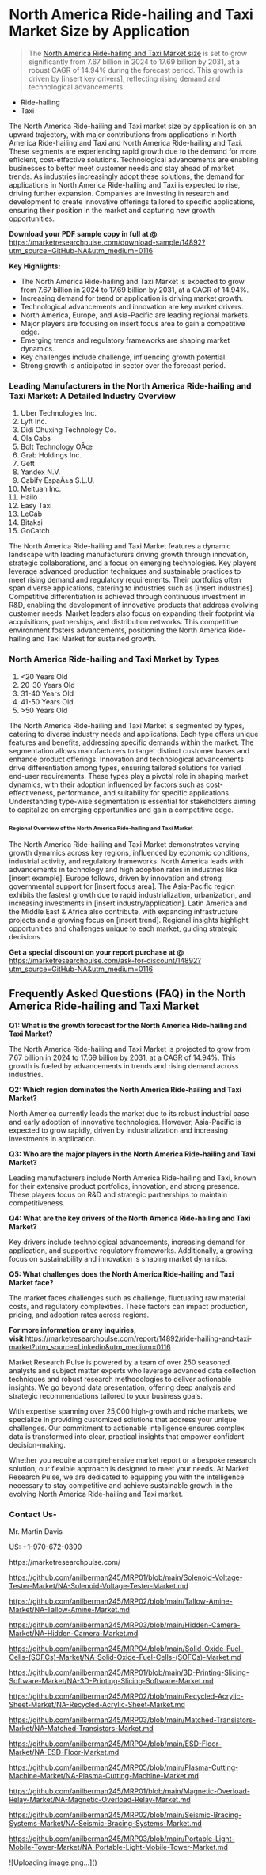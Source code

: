 <h1>North America Ride-hailing and Taxi Market&nbsp;Size by Application</h1><blockquote><p>The <a href="https://marketresearchpulse.com/download-sample/14892?utm_source=GitHub-NA&amp;utm_medium=0116">North America Ride-hailing and Taxi Market size</a> is set to grow significantly from 7.67 billion in 2024 to 17.69 billion by 2031, at a robust CAGR of 14.94% during the forecast period. This growth is driven by [insert key drivers], reflecting rising demand and technological advancements.</p></blockquote><ul><li>Ride-hailing<li> Taxi</li></ul><p>The North America Ride-hailing and Taxi market size by application is on an upward trajectory, with major contributions from applications in North America Ride-hailing and Taxi and North America Ride-hailing and Taxi. These segments are experiencing rapid growth due to the demand for more efficient, cost-effective solutions. Technological advancements are enabling businesses to better meet customer needs and stay ahead of market trends. As industries increasingly adopt these solutions, the demand for applications in North America Ride-hailing and Taxi is expected to rise, driving further expansion. Companies are investing in research and development to create innovative offerings tailored to specific applications, ensuring their position in the market and capturing new growth opportunities.</p><p><strong>Download your PDF sample copy in full at @ </strong><a href="https://marketresearchpulse.com/download-sample/14892?utm_source=GitHub-NA&amp;utm_medium=0116">https://marketresearchpulse.com/download-sample/14892?utm_source=GitHub-NA&amp;utm_medium=0116</a></p><p><strong>Key Highlights: </strong></p><ul><li>The North America Ride-hailing and Taxi Market is expected to grow from 7.67 billion in 2024 to 17.69 billion by 2031, at a CAGR of 14.94%.</li><li>Increasing demand for trend or application is driving market growth.</li><li>Technological advancements and innovation are key market drivers.</li><li>North America, Europe, and Asia-Pacific are leading regional markets.</li><li>Major players are focusing on insert focus area to gain a competitive edge.</li><li>Emerging trends and regulatory frameworks are shaping market dynamics.</li><li>Key challenges include challenge, influencing growth potential.</li><li>Strong growth is anticipated in sector over the forecast period.</li></ul><h3>Leading Manufacturers in the North America Ride-hailing and Taxi Market: A Detailed Industry Overview</h3><ol><li>Uber Technologies Inc.</li><li>Lyft Inc.</li><li>Didi Chuxing Technology Co.</li><li>Ola Cabs</li><li>Bolt Technology OÃœ</li><li>Grab Holdings Inc.</li><li>Gett</li><li>Yandex N.V.</li><li>Cabify EspaÃ±a S.L.U.</li><li>Meituan Inc.</li><li>Hailo</li><li>Easy Taxi</li><li>LeCab</li><li>Bitaksi</li><li>GoCatch</li></ol><div class="flex max-w-full flex-col flex-grow"><div class="min-h-8 text-message flex w-full flex-col items-end gap-2 whitespace-normal break-words [.text-message+&amp;]:mt-5" dir="auto" data-message-author-role="assistant" data-message-id="fd8432e4-4910-450d-b182-61b7bfb0a01f" data-message-model-slug="gpt-4o"><div class="flex w-full flex-col gap-1 empty:hidden first:pt-[3px]"><div class="markdown prose w-full break-words dark:prose-invert light"><p>The North America Ride-hailing and Taxi Market features a dynamic landscape with leading manufacturers driving growth through innovation, strategic collaborations, and a focus on emerging technologies. Key players leverage advanced production techniques and sustainable practices to meet rising demand and regulatory requirements. Their portfolios often span diverse applications, catering to industries such as [insert industries]. Competitive differentiation is achieved through continuous investment in R&amp;D, enabling the development of innovative products that address evolving customer needs. Market leaders also focus on expanding their footprint via acquisitions, partnerships, and distribution networks. This competitive environment fosters advancements, positioning the North America Ride-hailing and Taxi Market for sustained growth.</p></div></div></div></div><h3>North America Ride-hailing and Taxi Market by Types</h3><ol><li><20 Years Old<li> 20-30 Years Old<li> 31-40 Years Old<li> 41-50 Years Old<li> >50 Years Old</li></ol><div class="flex max-w-full flex-col flex-grow"><div class="min-h-8 text-message flex w-full flex-col items-end gap-2 whitespace-normal break-words [.text-message+&amp;]:mt-5" dir="auto" data-message-author-role="assistant" data-message-id="084470be-0bb7-4664-bddf-5156b4f41249" data-message-model-slug="gpt-4o-mini"><div class="flex w-full flex-col gap-1 empty:hidden first:pt-[3px]"><div class="markdown prose w-full break-words dark:prose-invert light"><p>The North America Ride-hailing and Taxi Market is segmented by types, catering to diverse industry needs and applications. Each type offers unique features and benefits, addressing specific demands within the market. The segmentation allows manufacturers to target distinct customer bases and enhance product offerings. Innovation and technological advancements drive differentiation among types, ensuring tailored solutions for varied end-user requirements. These types play a pivotal role in shaping market dynamics, with their adoption influenced by factors such as cost-effectiveness, performance, and suitability for specific applications. Understanding type-wise segmentation is essential for stakeholders aiming to capitalize on emerging opportunities and gain a competitive edge.</p></div></div></div></div><h3><span style="font-size: 11px;">Regional Overview of the North America Ride-hailing and Taxi Market</span></h3><div class="flex max-w-full flex-col flex-grow"><div class="min-h-8 text-message flex w-full flex-col items-end gap-2 whitespace-normal break-words [.text-message+&amp;]:mt-5" dir="auto" data-message-author-role="assistant" data-message-id="e9038762-ce64-4e30-91c9-9bd413514231" data-message-model-slug="gpt-4o-mini"><div class="flex w-full flex-col gap-1 empty:hidden first:pt-[3px]"><div class="markdown prose w-full break-words dark:prose-invert light"><p>The North America Ride-hailing and Taxi Market demonstrates varying growth dynamics across key regions, influenced by economic conditions, industrial activity, and regulatory frameworks. North America leads with advancements in technology and high adoption rates in industries like [insert example]. Europe follows, driven by innovation and strong governmental support for [insert focus area]. The Asia-Pacific region exhibits the fastest growth due to rapid industrialization, urbanization, and increasing investments in [insert industry/application]. Latin America and the Middle East &amp; Africa also contribute, with expanding infrastructure projects and a growing focus on [insert trend]. Regional insights highlight opportunities and challenges unique to each market, guiding strategic decisions.</p></div></div></div></div><p><strong>Get a special discount on your report purchase at @ </strong><a href="https://marketresearchpulse.com/ask-for-discount/14892?utm_source=GitHub-NA&amp;utm_medium=0116">https://marketresearchpulse.com/ask-for-discount/14892?utm_source=GitHub-NA&amp;utm_medium=0116</a></p><h2>Frequently Asked Questions (FAQ) in the North America Ride-hailing and Taxi Market</h2><p><strong>Q1: What is the growth forecast for the North America Ride-hailing and Taxi Market?</strong></p><p>The North America Ride-hailing and Taxi Market is projected to grow from 7.67 billion in 2024 to 17.69 billion by 2031, at a CAGR of 14.94%. This growth is fueled by advancements in trends and rising demand across industries.</p><p><strong>Q2: Which region dominates the North America Ride-hailing and Taxi Market?</strong></p><p>North America currently leads the market due to its robust industrial base and early adoption of innovative technologies. However, Asia-Pacific is expected to grow rapidly, driven by industrialization and increasing investments in application.</p><p><strong>Q3: Who are the major players in the North America Ride-hailing and Taxi Market?</strong></p><p>Leading manufacturers include North America Ride-hailing and Taxi, known for their extensive product portfolios, innovation, and strong presence. These players focus on R&amp;D and strategic partnerships to maintain competitiveness.</p><p><strong>Q4: What are the key drivers of the North America Ride-hailing and Taxi Market?</strong></p><p>Key drivers include technological advancements, increasing demand for application, and supportive regulatory frameworks. Additionally, a growing focus on sustainability and innovation is shaping market dynamics.</p><p><strong>Q5: What challenges does the North America Ride-hailing and Taxi Market face?</strong></p><p>The market faces challenges such as challenge, fluctuating raw material costs, and regulatory complexities. These factors can impact production, pricing, and adoption rates across regions.</p><p><strong>For more information or any inquiries, visit&nbsp;</strong><a href="https://marketresearchpulse.com/report/14892/ride-hailing-and-taxi-market?utm_source=Linkedin&utm_medium=0116">https://marketresearchpulse.com/report/14892/ride-hailing-and-taxi-market?utm_source=Linkedin&utm_medium=0116</a></p><p>Market Research Pulse is powered by a team of over 250 seasoned analysts and subject matter experts who leverage advanced data collection techniques and robust research methodologies to deliver actionable insights. We go beyond data presentation, offering deep analysis and strategic recommendations tailored to your business goals.</p><p>With expertise spanning over 25,000 high-growth and niche markets, we specialize in providing customized solutions that address your unique challenges. Our commitment to actionable intelligence ensures complex data is transformed into clear, practical insights that empower confident decision-making.</p><p>Whether you require a comprehensive market report or a bespoke research solution, our flexible approach is designed to meet your needs. At Market Research Pulse, we are dedicated to equipping you with the intelligence necessary to stay competitive and achieve sustainable growth in the evolving North America Ride-hailing and Taxi market.</p><h3><strong>Contact Us-</strong></h3><p>Mr. Martin Davis</p><p>US: +1-970-672-0390</p><p>https://marketresearchpulse.com/</p><p><a href="https://github.com/anilberman245/MRP01/blob/main/Solenoid-Voltage-Tester-Market/NA-Solenoid-Voltage-Tester-Market.md">https://github.com/anilberman245/MRP01/blob/main/Solenoid-Voltage-Tester-Market/NA-Solenoid-Voltage-Tester-Market.md</a></p><p><a href="https://github.com/anilberman245/MRP02/blob/main/Tallow-Amine-Market/NA-Tallow-Amine-Market.md">https://github.com/anilberman245/MRP02/blob/main/Tallow-Amine-Market/NA-Tallow-Amine-Market.md</a></p><p><a href="https://github.com/anilberman245/MRP03/blob/main/Hidden-Camera-Market/NA-Hidden-Camera-Market.md">https://github.com/anilberman245/MRP03/blob/main/Hidden-Camera-Market/NA-Hidden-Camera-Market.md</a></p><p><a href="https://github.com/anilberman245/MRP04/blob/main/Solid-Oxide-Fuel-Cells-(SOFCs)-Market/NA-Solid-Oxide-Fuel-Cells-(SOFCs)-Market.md">https://github.com/anilberman245/MRP04/blob/main/Solid-Oxide-Fuel-Cells-(SOFCs)-Market/NA-Solid-Oxide-Fuel-Cells-(SOFCs)-Market.md</a></p><p><a href="https://github.com/anilberman245/MRP01/blob/main/3D-Printing-Slicing-Software-Market/NA-3D-Printing-Slicing-Software-Market.md">https://github.com/anilberman245/MRP01/blob/main/3D-Printing-Slicing-Software-Market/NA-3D-Printing-Slicing-Software-Market.md</a></p><p><a href="https://github.com/anilberman245/MRP02/blob/main/Recycled-Acrylic-Sheet-Market/NA-Recycled-Acrylic-Sheet-Market.md">https://github.com/anilberman245/MRP02/blob/main/Recycled-Acrylic-Sheet-Market/NA-Recycled-Acrylic-Sheet-Market.md</a></p><p><a href="https://github.com/anilberman245/MRP03/blob/main/Matched-Transistors-Market/NA-Matched-Transistors-Market.md">https://github.com/anilberman245/MRP03/blob/main/Matched-Transistors-Market/NA-Matched-Transistors-Market.md</a></p><p><a href="https://github.com/anilberman245/MRP04/blob/main/ESD-Floor-Market/NA-ESD-Floor-Market.md">https://github.com/anilberman245/MRP04/blob/main/ESD-Floor-Market/NA-ESD-Floor-Market.md</a></p><p><a href="https://github.com/anilberman245/MRP05/blob/main/Plasma-Cutting-Machine-Market/NA-Plasma-Cutting-Machine-Market.md">https://github.com/anilberman245/MRP05/blob/main/Plasma-Cutting-Machine-Market/NA-Plasma-Cutting-Machine-Market.md</a></p><p><a href="https://github.com/anilberman245/MRP01/blob/main/Magnetic-Overload-Relay-Market/NA-Magnetic-Overload-Relay-Market.md">https://github.com/anilberman245/MRP01/blob/main/Magnetic-Overload-Relay-Market/NA-Magnetic-Overload-Relay-Market.md</a></p><p><a href="https://github.com/anilberman245/MRP02/blob/main/Seismic-Bracing-Systems-Market/NA-Seismic-Bracing-Systems-Market.md">https://github.com/anilberman245/MRP02/blob/main/Seismic-Bracing-Systems-Market/NA-Seismic-Bracing-Systems-Market.md</a></p><p><a href="https://github.com/anilberman245/MRP03/blob/main/Portable-Light-Mobile-Tower-Market/NA-Portable-Light-Mobile-Tower-Market.md">https://github.com/anilberman245/MRP03/blob/main/Portable-Light-Mobile-Tower-Market/NA-Portable-Light-Mobile-Tower-Market.md</a></p>
![Uploading image.png…]()
